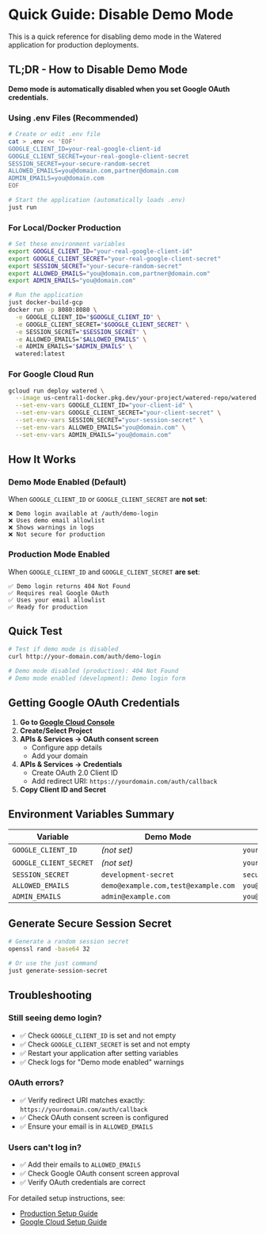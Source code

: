 # Quick Guide: Disable Demo Mode

This is a quick reference for disabling demo mode in the Watered application for production deployments.

## TL;DR - How to Disable Demo Mode

**Demo mode is automatically disabled when you set Google OAuth credentials.**

### Using .env Files (Recommended)

```bash
# Create or edit .env file
cat > .env << 'EOF'
GOOGLE_CLIENT_ID=your-real-google-client-id
GOOGLE_CLIENT_SECRET=your-real-google-client-secret
SESSION_SECRET=your-secure-random-secret
ALLOWED_EMAILS=you@domain.com,partner@domain.com
ADMIN_EMAILS=you@domain.com
EOF

# Start the application (automatically loads .env)
just run
```

### For Local/Docker Production

```bash
# Set these environment variables
export GOOGLE_CLIENT_ID="your-real-google-client-id"
export GOOGLE_CLIENT_SECRET="your-real-google-client-secret"
export SESSION_SECRET="your-secure-random-secret"
export ALLOWED_EMAILS="you@domain.com,partner@domain.com"
export ADMIN_EMAILS="you@domain.com"

# Run the application
just docker-build-gcp
docker run -p 8080:8080 \
  -e GOOGLE_CLIENT_ID="$GOOGLE_CLIENT_ID" \
  -e GOOGLE_CLIENT_SECRET="$GOOGLE_CLIENT_SECRET" \
  -e SESSION_SECRET="$SESSION_SECRET" \
  -e ALLOWED_EMAILS="$ALLOWED_EMAILS" \
  -e ADMIN_EMAILS="$ADMIN_EMAILS" \
  watered:latest
```

### For Google Cloud Run

```bash
gcloud run deploy watered \
  --image us-central1-docker.pkg.dev/your-project/watered-repo/watered:latest \
  --set-env-vars GOOGLE_CLIENT_ID="your-client-id" \
  --set-env-vars GOOGLE_CLIENT_SECRET="your-client-secret" \
  --set-env-vars SESSION_SECRET="your-session-secret" \
  --set-env-vars ALLOWED_EMAILS="you@domain.com" \
  --set-env-vars ADMIN_EMAILS="you@domain.com"
```

## How It Works

### Demo Mode Enabled (Default)
When `GOOGLE_CLIENT_ID` or `GOOGLE_CLIENT_SECRET` are **not set**:
```
❌ Demo login available at /auth/demo-login
❌ Uses demo email allowlist
❌ Shows warnings in logs
❌ Not secure for production
```

### Production Mode Enabled
When `GOOGLE_CLIENT_ID` and `GOOGLE_CLIENT_SECRET` **are set**:
```
✅ Demo login returns 404 Not Found
✅ Requires real Google OAuth
✅ Uses your email allowlist  
✅ Ready for production
```

## Quick Test

```bash
# Test if demo mode is disabled
curl http://your-domain.com/auth/demo-login

# Demo mode disabled (production): 404 Not Found
# Demo mode enabled (development): Demo login form
```

## Getting Google OAuth Credentials

1. **Go to [Google Cloud Console](https://console.cloud.google.com/)**
2. **Create/Select Project**
3. **APIs & Services → OAuth consent screen**
   - Configure app details
   - Add your domain
4. **APIs & Services → Credentials**
   - Create OAuth 2.0 Client ID
   - Add redirect URI: `https://yourdomain.com/auth/callback`
5. **Copy Client ID and Secret**

## Environment Variables Summary

| Variable | Demo Mode | Production Mode |
|----------|-----------|-----------------|
| `GOOGLE_CLIENT_ID` | *(not set)* | `your-real-client-id` |
| `GOOGLE_CLIENT_SECRET` | *(not set)* | `your-real-secret` |
| `SESSION_SECRET` | `development-secret` | `secure-random-secret` |
| `ALLOWED_EMAILS` | `demo@example.com,test@example.com` | `you@domain.com,partner@domain.com` |
| `ADMIN_EMAILS` | `admin@example.com` | `you@domain.com` |

## Generate Secure Session Secret

```bash
# Generate a random session secret
openssl rand -base64 32

# Or use the just command
just generate-session-secret
```

## Troubleshooting

### Still seeing demo login?
- ✅ Check `GOOGLE_CLIENT_ID` is set and not empty
- ✅ Check `GOOGLE_CLIENT_SECRET` is set and not empty
- ✅ Restart your application after setting variables
- ✅ Check logs for "Demo mode enabled" warnings

### OAuth errors?
- ✅ Verify redirect URI matches exactly: `https://yourdomain.com/auth/callback`
- ✅ Check OAuth consent screen is configured
- ✅ Ensure your email is in `ALLOWED_EMAILS`

### Users can't log in?
- ✅ Add their emails to `ALLOWED_EMAILS`
- ✅ Check Google OAuth consent screen approval
- ✅ Verify OAuth credentials are correct

For detailed setup instructions, see:
- [Production Setup Guide](./production-setup.md)
- [Google Cloud Setup Guide](./gcp-setup.md)